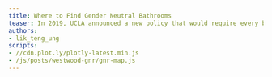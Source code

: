 ```yaml
---
title: Where to Find Gender Neutral Bathrooms
teaser: In 2019, UCLA announced a new policy that would require every building on campus to install gender neutral bathrooms. But how accessible is gender neutral bathrooms outside of campus? The Daily Bruin wants to map all gender neutral bathrooms in Westwood.
authors:
- lik_teng_ung
scripts:
- //cdn.plot.ly/plotly-latest.min.js
- /js/posts/westwood-gnr/gnr-map.js
---
```


<div id="gnr-map" align="center"></div>
